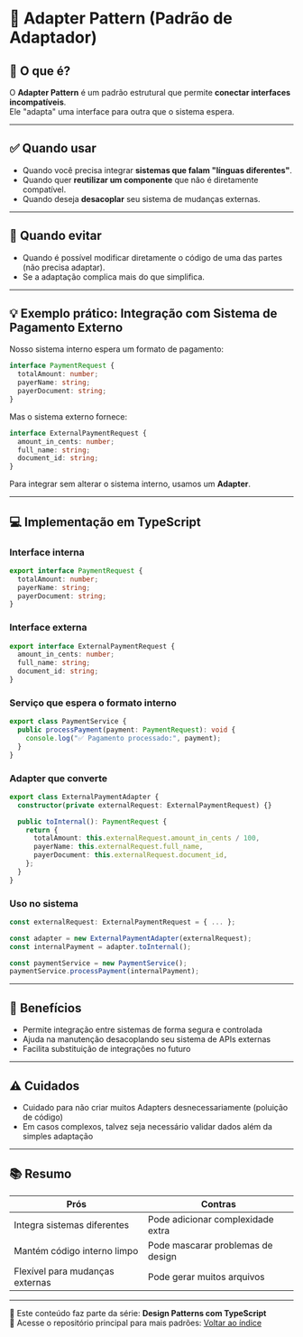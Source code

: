 # 🔌 Adapter Pattern (Padrão de Adaptador)

## 🧠 O que é?

O **Adapter Pattern** é um padrão estrutural que permite **conectar interfaces incompatíveis**.  
Ele "adapta" uma interface para outra que o sistema espera.

---

## ✅ Quando usar

- Quando você precisa integrar **sistemas que falam "línguas diferentes"**.
- Quando quer **reutilizar um componente** que não é diretamente compatível.
- Quando deseja **desacoplar** seu sistema de mudanças externas.

---

## 🚫 Quando evitar

- Quando é possível modificar diretamente o código de uma das partes (não precisa adaptar).
- Se a adaptação complica mais do que simplifica.

---

## 💡 Exemplo prático: Integração com Sistema de Pagamento Externo

Nosso sistema interno espera um formato de pagamento:

```ts
interface PaymentRequest {
  totalAmount: number;
  payerName: string;
  payerDocument: string;
}
```

Mas o sistema externo fornece:

```ts
interface ExternalPaymentRequest {
  amount_in_cents: number;
  full_name: string;
  document_id: string;
}
```

Para integrar sem alterar o sistema interno, usamos um **Adapter**.

---

## 💻 Implementação em TypeScript

### Interface interna

```ts
export interface PaymentRequest {
  totalAmount: number;
  payerName: string;
  payerDocument: string;
}
```

### Interface externa

```ts
export interface ExternalPaymentRequest {
  amount_in_cents: number;
  full_name: string;
  document_id: string;
}
```

### Serviço que espera o formato interno

```ts
export class PaymentService {
  public processPayment(payment: PaymentRequest): void {
    console.log("✅ Pagamento processado:", payment);
  }
}
```

### Adapter que converte

```ts
export class ExternalPaymentAdapter {
  constructor(private externalRequest: ExternalPaymentRequest) {}

  public toInternal(): PaymentRequest {
    return {
      totalAmount: this.externalRequest.amount_in_cents / 100,
      payerName: this.externalRequest.full_name,
      payerDocument: this.externalRequest.document_id,
    };
  }
}
```

### Uso no sistema

```ts
const externalRequest: ExternalPaymentRequest = { ... };

const adapter = new ExternalPaymentAdapter(externalRequest);
const internalPayment = adapter.toInternal();

const paymentService = new PaymentService();
paymentService.processPayment(internalPayment);
```

---

## 🧪 Benefícios

- Permite integração entre sistemas de forma segura e controlada
- Ajuda na manutenção desacoplando seu sistema de APIs externas
- Facilita substituição de integrações no futuro

---

## ⚠️ Cuidados

- Cuidado para não criar muitos Adapters desnecessariamente (poluição de código)
- Em casos complexos, talvez seja necessário validar dados além da simples adaptação

---

## 📚 Resumo

| Prós                           | Contras                         |
|---------------------------------|----------------------------------|
| Integra sistemas diferentes     | Pode adicionar complexidade extra |
| Mantém código interno limpo     | Pode mascarar problemas de design |
| Flexível para mudanças externas | Pode gerar muitos arquivos       |

---

🎥 Este conteúdo faz parte da série: **Design Patterns com TypeScript**  
🔗 Acesse o repositório principal para mais padrões: [Voltar ao índice](../README.md)
